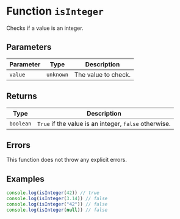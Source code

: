 # Function `isInteger`

Checks if a value is an integer.

## Parameters

| Parameter | Type      | Description         |
| --------- | --------- | ------------------- |
| `value`   | `unknown` | The value to check. |

## Returns

| Type      | Description                                           |
| --------- | ----------------------------------------------------- |
| `boolean` | `True` if the value is an integer, `false` otherwise. |

## Errors

This function does not throw any explicit errors.

## Examples

```typescript
console.log(isInteger(42)) // true
console.log(isInteger(3.14)) // false
console.log(isInteger("42")) // false
console.log(isInteger(null)) // false
```
